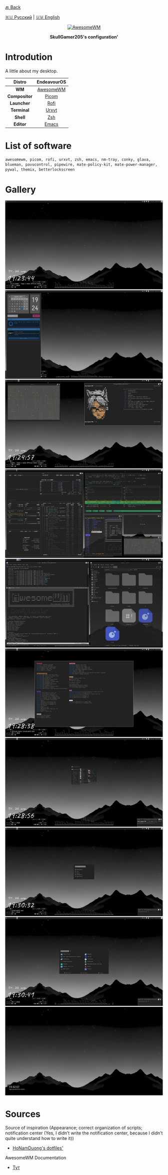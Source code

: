 [🔙 Back](https://github.com/SkullGamer205/dotfiles/blob/main/README.md#dark-gray)

[🇷🇺 Русский](README-ru.md) | [🇺🇲 English](README.md)

<p align="center">
<a href="https://awesomewm.org/"><img src="https://awesomewm.org/images/awesome-dark-1.svg" alt="AwesomeWM"></a>
</p>

**<p align="center">SkullGamer205's configuration'</p>**

# Introdution

  A little about my desktop.

| **Distro** | EndeavourOS |
|:---------------:|:-----------:|
|**WM**|[AwesomeWM](https://github.com/awesomeWM/awesome/)|
|**Compositor**|[Picom](https://github.com/FT-Labs/picom)|
|**Launcher**|[Rofi](https://github.com/davatorium/rofi/)|
|**Terminal**|[Urxvt](https://github.com/exg/rxvt-unicode)|
|**Shell**|[Zsh](https://www.zsh.org/)|
|**Editor**|[Emacs](https://github.com/emacs-mirror/emacs)|

# List of software

    awesomewm, picom, rofi, urxvt, zsh, emacs, nm-tray, conky, glava, blueman, pavucontrol, pipewire, mate-policy-kit, mate-power-manager, pywal, themix, betterlockscreen

# Gallery

![Workspace](.preview/screenshot-1.png)
![Notification Center](.preview/screenshot-2.png)
![fetch](.preview/screenshot-3.png)
![Terminal](.preview/screenshot-4.png)
![emacs, thunar](.preview/screenshot-5.png)
![Kaybindings](.preview/screenshot-6.png)
![RCM-Menu](.preview/screenshot-7.png)
![ROFI: Power menu](.preview/screenshot-8.png)
![ROFI: Apps menu](.preview/screenshot-9.png)
![Better Lock Screen](.preview/screenshot-10.png)

# Sources

Source of inspiration (Appearance; correct organization of scripts; notification center (Yes, I didn’t write the notification center, because I didn’t quite understand how to write it))
-  [HoNamDuong's dotfiles'](https://github.com/HoNamDuong/.dotfiles)

AwesomeWM Documentation
-  [Тут](https://awesomewm.org/apidoc/index.html)
